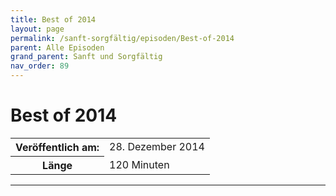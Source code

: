 ```yaml
---
title: Best of 2014
layout: page
permalink: /sanft-sorgfältig/episoden/Best-of-2014
parent: Alle Episoden
grand_parent: Sanft und Sorgfältig
nav_order: 89
---
```


# Best of 2014
<table class="resp-table dcf-table dcf-table-responsive dcf-table-bordered dcf-table-striped dcf-w-100%">
                    <tbody>
                        <tr>
                            <th scope="row">Veröffentlich am:</th>
                            <td data-label="Veröffentlich am:">28. Dezember 2014</td>
                        </tr>
                        <tr>
                            <th scope="row">Länge </th>
                            <td data-label="Länge ">120 Minuten</td>
                        </tr></tbody>
                </table>

***

